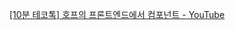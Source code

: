 [[10분 테코톡] 호프의 프론트엔드에서 컴포넌트 - YouTube](https://www.youtube.com/watch?v=aAs36UeLnTg)




